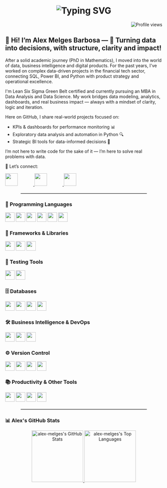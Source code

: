 <h1 align="center">
  <img src="https://readme-typing-svg.demolab.com?font=Inter&size=28&pause=1000&color=002244&center=true&vCenter=true&width=800&lines=Mathematician%2C+technologist+and+coffee+addict.;Welcome+to+my+GitHub+profile!" alt="Typing SVG" />
</h1>

<p align="right">
  <img src="https://komarev.com/ghpvc/?username=alex-melges&label=Profile%20Views&color=blue&style=plastic" alt="Profile views" />
</p>

## 👋 Hi! I’m Alex Melges Barbosa — 🎯 Turning data into decisions, with structure, clarity and impact!

After a solid academic journey (PhD in Mathematics), I moved into the world of data, business intelligence and digital products. For the past years, I've worked on complex data-driven projects in the financial tech sector, connecting SQL, Power BI, and Python with product strategy and operational excellence.

I'm Lean Six Sigma Green Belt certified and currently pursuing an MBA in Data Analysis and Data Science. My work bridges data modeling, analytics, dashboards, and real business impact — always with a mindset of clarity, logic and iteration.

Here on GitHub, I share real-world projects focused on:
- KPIs & dashboards for performance monitoring 📊  
- Exploratory data analysis and automation in Python 🔍  
- Strategic BI tools for data-informed decisions 💼  

I’m not here to write code for the sake of it — I’m here to solve real problems with data.

🔗 Let’s connect:

<div>
  <a href="https://www.linkedin.com/in/alexmelgesbarbosa/" target="_blank">
    <img src="https://skillicons.dev/icons?i=linkedin" width="40" style="margin-right: 50px;" />
  </a>
  <a href="mailto:melges.ab@gmail.com" target="_blank">
    <img src="https://upload.wikimedia.org/wikipedia/commons/4/4e/Gmail_Icon.png" width="40" style="margin-right: 50px;" />
  </a>
  <a href="https://www.datascienceportfol.io/melgesab" target="_blank">
    <img src="https://img.icons8.com/ios-filled/50/000000/domain.png" width="40" />
  </a>
</div>

<hr style="width: 80%; margin: 20px auto; border: 1px solid #ccc;">

### 🧠 Programming Languages
<p>
  <img src="https://img.shields.io/badge/Python-1?style=plastic&logo=Python&labelColor=%23444444&color=%23444444" style="height: 30px;" />
  <img src="https://img.shields.io/badge/JavaScript-1?style=plastic&logo=javascript&labelColor=%23444444&color=%23444444" style="height: 30px;"/>
  <img src="https://img.shields.io/badge/C%23-1?style=plastic&logo=Visual%20Studio%20Code&logoColor=blue&color=%23444444" style="height: 30px;" />

  <img src="https://img.shields.io/badge/LaTeX-1?style=plastic&logo=latex&logoColor=%234169E1&labelColor=%23444444&color=%23444444" style="height: 30px;" />
  <img src="https://img.shields.io/badge/HTML5-1?style=plastic&logo=html5&logoColor=orange&labelColor=%23444444&color=%23444444" style="height: 30px;" />
  <img src="https://img.shields.io/badge/CSS3-1?style=plastic&logo=css3&logoColor=blue&labelColor=%23444444&color=%23444444" style="height: 30px;" />
</p>

### 🧩 Frameworks & Libraries
<p>
  <img src="https://img.shields.io/badge/Pandas-1?style=plastic&logo=pandas&logoColor=blue&color=%23444444" style="height: 30px;" />
  <img src="https://img.shields.io/badge/React-1?style=plastic&logo=react&logoColor=blue&labelColor=%23444444&color=%23444444" style="height: 30px;" />
  <img src="https://img.shields.io/badge/TailwindCSS-1?style=plastic&logo=tailwindcss&logoColor=blue&labelColor=%23444444&color=%23444444" style="height: 30px;" />
</p>

### 🧪 Testing Tools
<p>
  <img src="https://img.shields.io/badge/Postman-1?style=plastic&logo=Postman&logoColor=orange&color=%23444444" style="height: 30px;" />
  <img src="https://img.shields.io/badge/Selenium-1?style=plastic&logo=Selenium&logoColor=green&color=%23444444" style="height: 30px;" />
</p>

### 🗄️ Databases
<p>
  <img src="https://img.shields.io/badge/SQLite-1?style=plastic&logo=sqlite&logoColor=blue&labelColor=%23444444&color=%23444444" style="height: 30px;" />
  <img src="https://img.shields.io/badge/MySQL-1?style=plastic&logo=mysql&logoColor=blue&labelColor=%23444444&color=%23444444" style="height: 30px;" />
  <img src="https://img.shields.io/badge/PostgreSQL-1?style=plastic&logo=postgresql&logoColor=blue&labelColor=%23444444&color=%23444444" style="height: 30px;" />
  <img src="https://img.shields.io/badge/Microsoft%20SQL%20Server-1?style=plastic&logo=Visual%20Studio%20Code&logoColor=blue&color=%23444444" style="height: 30px;" />
</p>

### 🛠️ Business Intelligence & DevOps
<p>
  <img src="https://img.shields.io/badge/Microsoft%20Excel-1?style=plastic&logo=Visual%20Studio%20Code&logoColor=blue&color=%23444444" style="height: 30px;" />
  <img src="https://img.shields.io/badge/Microsoft%20Power%20BI-1?style=plastic&logo=Visual%20Studio%20Code&logoColor=blue&color=%23444444" style="height: 30px;" />
  <img src="https://img.shields.io/badge/Jenkins-1?style=plastic&logo=jenkins&logoColor=red&labelColor=%23444444&color=%23444444" style="height: 30px;" />
</p>

### ⚙️ Version Control
<p>
  <img src="https://img.shields.io/badge/Git-1?style=plastic&logo=git&logoColor=red&logoSize=amg&labelColor=%23444444&color=%23444444" style="height: 30px;" />
  <img src="https://img.shields.io/badge/GitHub-1?style=plastic&logo=github&logoColor=white&logoSize=amg&labelColor=%23444444&color=%23444444" 
  style="height: 30px;" />
  <img src="https://img.shields.io/badge/GitLab-1?style=plastic&logo=gitlab&logoColor=orange&logoSize=amg&labelColor=%23444444&color=%23444444" 
  style="height: 30px;" />
  <img src="https://img.shields.io/badge/Visual%20Studio%20Code-1?style=plastic&logo=Visual%20Studio%20Code&logoColor=blue&color=%23444444" style="height: 30px;" />
</p>

### 📚 Productivity & Other Tools
<p>
  <img src="https://img.shields.io/badge/Jira-1?style=plastic&logo=jira&logoColor=blue&labelColor=%23444444&color=%23444444" style="height: 30px;" />
  <img src="https://img.shields.io/badge/Trello-1?style=plastic&logo=trello&logoColor=blue&labelColor=%23444444&color=%23444444" style="height: 30px;" />
  <img src="https://img.shields.io/badge/Notion-1?style=plastic&logo=notion&logoColor=black&logoSize=amg&labelColor=%23444444&color=%23444444" 
  style="height: 30px;" />
  <img src="https://img.shields.io/badge/Linux-1?style=plastic&logo=linux&logoColor=black&logoSize=amg&labelColor=%23444444&color=%23444444" style="height: 30px;" />
</p>

<hr style="width: 80%; margin: 20px auto; border: 1px solid #ccc;">

### 📊 Alex's GitHub Stats

<p align="center">
  <a href="https://github.com/alex-melges">
    <picture>
      <source media="(prefers-color-scheme: dark)" srcset="https://github-readme-stats.vercel.app/api?username=alex-melges&theme=prussian&show_icons=true&hide_border=true&count_private=true&rank_icon=github">
      <img src="https://github-readme-stats.vercel.app/api?username=alex-melges&show_icons=true&hide_border=true&count_private=true&rank_icon=github" alt="alex-melges's GitHub Stats" height="165">
    </picture>
  </a>
  <a href="https://github.com/alex-melges">
    <picture>
      <source media="(prefers-color-scheme: dark)" srcset="https://github-readme-stats.vercel.app/api/top-langs/?username=alex-melges&layout=compact&theme=prussian&hide_border=true&langs_count=6&card_width=320">
      <img src="https://github-readme-stats.vercel.app/api/top-langs/?username=alex-melges&layout=compact&hide_border=true&langs_count=6&card_width=320" alt="alex-melges's Top Languages" height="165">
    </picture>
  </a>
</p>
